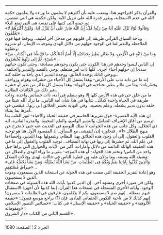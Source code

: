 ------------------------------------------------------------------------

والقرآن يذكر اقتراحهم هذا، ويعقب عليه بأن أكثرهم لا يعلمون ما وراءه ولا
يعلمون حكمة الله في عدم الاستجابة، ويقرر قدرة الله على تنزيل الآية، ولكن
حكمته هي التي تقتضي، ورحمته التي كتبها على نفسه هي التي تمنع البلاء:  
«وَقالُوا: لَوْلا نُزِّلَ عَلَيْهِ آيَةٌ مِنْ رَبِّهِ! قُلْ: إِنَّ اللَّهَ قادِرٌ عَلى أَنْ يُنَزِّلَ آيَةً.
وَلكِنَّ أَكْثَرَهُمْ لا يَعْلَمُونَ» .  
ويأخذ السياق القرآني طريقه إلى قلوبهم من مدخل آخر لطيف. ويوقظ فيها قوى
الملاحظة والتدبر لما في الوجود حولهم من دلائل الهدى وموحيات الإيمان، لو
تدبروه وعقلوه:  
«وَما مِنْ دَابَّةٍ فِي الْأَرْضِ، وَلا طائِرٍ يَطِيرُ بِجَناحَيْهِ إِلَّا أُمَمٌ أَمْثالُكُمْ، ما فَرَّطْنا
فِي الْكِتابِ مِنْ شَيْءٍ، ثُمَّ إِلى رَبِّهِمْ يُحْشَرُونَ» ..  
إن الناس ليسوا وحدهم في هذا الكون، حتى يكون وجودهم مصادفة، وحتى تكون
حياتهم سدى! إن حولهم أحياء أخرى، كلها ذات أمر منتظم، يوحي بالقصد
والتدبير والحكمة، ويوحي كذلك بوحدة الخالق، ووحدة التدبير الذي يأخذ به
خلقه كله..  
إنه ما من دابة تدب على الأرض- وهذا يشمل كل الأحياء من حشرات وهوام وزواحف
وفقاريات- وما من طائر يطير بجناحيه في الهواء- وهذا يشمل كل طائر من طير
أو حشرة غير ذلك من الكائنات الطائرة..  
ما من خلق حي في هذه الأرض كلها إلا وهو ينتظم في أمة، ذات خصائص واحدة،
وذات طريقة في الحياة واحدة كذلك.. شأنها في هذا شأن أمة الناس.. ما ترك
الله شيئاً من خلقه بدون تدبير يشمله، وعلم يحصيه.. وفي النهاية تحشر
الخلائق إلى ربها.. فيقضي في أمرها بما يشاء..  
إن هذه الآية القصيرة- فوق تقريرها الحاسم في حقيقة الحياة والأحياء- لتهز
القلب بما ترسم من آفاق الإشراف الشامل، والتدبير الواسع، والعلم المحيط،
والقدرة القادرة، لله ذي الجلال.. وكل جانب من هذه الجوانب لا نملك التوسع
في الحديث عنه حتى لا نخرج عن منهج الظلال «1» ، فنجاوزه إذن لنتمشى مع
السياق.. إذ المقصود الأول هنا هو توجيه القلوب والعقول، إلى أن وجود هذه
الخلائق بهذا النظام، وشمولها بهذا التدبير، وإحصاءها في علم الله، ثم
حشرها إلى ربها في نهاية المطاف.. توجيه القلوب والعقول إلى ما في هذه
الحقيقة الهائلة الدائمة من دلائل وأمارات، أكبر من الآيات والخوارق التي
يراها جيل واحد من الناس! وتختم هذه الجولة- أو هذه الموجة- بتقرير ما وراء
الهدى والضلال من مشيئة الله وسنته، وما يدلان عليه من فطرة الناس في حالات
الهدى وحالات الضلال:  
«وَالَّذِينَ كَذَّبُوا بِآياتِنا صُمٌّ وَبُكْمٌ فِي الظُّلُماتِ. مَنْ يَشَأِ اللَّهُ يُضْلِلْهُ، وَمَنْ يَشَأْ
يَجْعَلْهُ عَلى صِراطٍ مُسْتَقِيمٍ» ..  
وهو إعادة لتقرير الحقيقة التي مضت في هذه الجولة عن استجابة الذين يسمعون،
وموت الذين لا يستجيبون.  
ولكن في صورة أخرى ومشهد آخر.. إن الذين كذبوا بآيات الله هذه المبثوثة في
صفحات الوجود، وآياته الأخرى المسجلة في صفحات هذا القرآن، إنما كذبوا لأن
أجهزة الاستقبال فيهم معطلة.. إنهم صم لا يسمعون، بكم لا يتكلمون، غارقون
في الظلمات لا يبصرون! إنهم كذلك لا من ناحية التكوين الجثماني المادي.
فإن (1) يراجع بتوسع فصول: «حقيقة الألوهية» و «حقيقة الحياة» و «حقيقة
الإنسان» في كتاب: «خصائص التصور الإسلامي ومقوماته» :  
القسم الثاني من الكتاب «دار الشروق» .

------------------------------------------------------------------------

الجزء: 2 ¦ الصفحة: 1080
